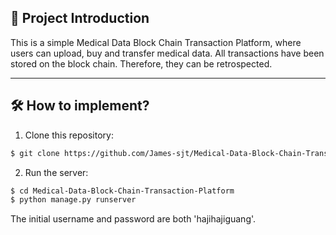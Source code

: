 ## 📖 Project Introduction

This is a simple Medical Data Block Chain Transaction Platform, where users can upload, buy and transfer medical data. All transactions have been stored on the block chain. Therefore, they can be retrospected.

---

## 🛠️ How to implement?
1. Clone this repository:
```sh
$ git clone https://github.com/James-sjt/Medical-Data-Block-Chain-Transaction-Platform.git
```
2. Run the server:
```sh
$ cd Medical-Data-Block-Chain-Transaction-Platform
$ python manage.py runserver
```
The initial username and password are both 'hajihajiguang'.
